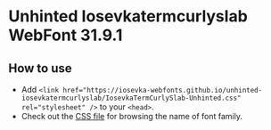 # Unhinted Iosevkatermcurlyslab WebFont 31.9.1

## How to use

- Add `<link href="https://iosevka-webfonts.github.io/unhinted-iosevkatermcurlyslab/IosevkaTermCurlySlab-Unhinted.css" rel="stylesheet" />` to your `<head>`.
- Check out the [CSS file](./IosevkaTermCurlySlab-Unhinted.css) for browsing the name of font family.
